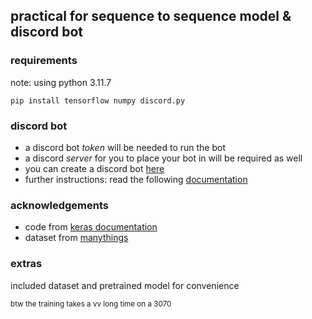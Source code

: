 ## practical for sequence to sequence model & discord bot


### requirements
note: using python 3.11.7

`pip install tensorflow numpy discord.py`


### discord bot
- a discord bot *token* will be needed to run the bot
- a discord *server* for you to place your bot in will be required as well
- you can create a discord bot [here](https://discord.com/developers/applications)
- further instructions: read the following [documentation](https://discordpy.readthedocs.io/en/stable/discord.html)

### acknowledgements
- code from [keras documentation](https://keras.io/examples/nlp/lstm_seq2seq/)
- dataset from [manythings](http://www.manythings.org/anki/)


### extras
included dataset and pretrained model for convenience 

<sub>btw the training takes a vv long time on a 3070</sub>
